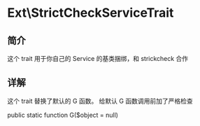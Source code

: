 # Ext\StrictCheckServiceTrait

## 简介
这个 trait 用于你自己的 Service 的基类捆绑，和 strickcheck 合作

## 详解
这个 trait 替换了默认的 G 函数。
给默认 G 函数调用前加了严格检查

public static function G($object = null)
